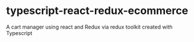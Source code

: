 # typescript-react-redux-ecommerce

A cart manager using react and Redux via redux toolkit created with Typescript

